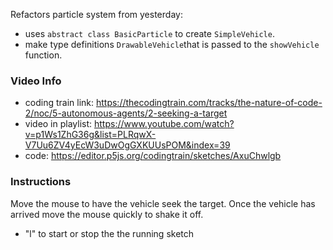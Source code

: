 Refactors particle system from yesterday:

- uses `abstract class BasicParticle` to create `SimpleVehicle`. 
- make type definitions `DrawableVehicle`that is passed to the `showVehicle` function.

### Video Info
- coding train link: <https://thecodingtrain.com/tracks/the-nature-of-code-2/noc/5-autonomous-agents/2-seeking-a-target>
- video in playlist: <https://www.youtube.com/watch?v=p1Ws1ZhG36g&list=PLRqwX-V7Uu6ZV4yEcW3uDwOgGXKUUsPOM&index=39>
- code: <https://editor.p5js.org/codingtrain/sketches/AxuChwlgb>

### Instructions
Move the mouse to have the vehicle seek the target. Once the vehicle has arrived move the mouse quickly to shake it off.  

- "l" to start or stop the the running sketch
